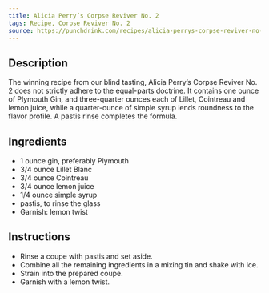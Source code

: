 ```yaml
---
title: Alicia Perry’s Corpse Reviver No. 2
tags: Recipe, Corpse Reviver No. 2
source: https://punchdrink.com/recipes/alicia-perrys-corpse-reviver-no-2/
---
```

## Description
The winning recipe from our blind tasting, Alicia Perry’s Corpse Reviver No. 2 does not strictly adhere to the equal-parts doctrine. It contains one ounce of Plymouth Gin, and three-quarter ounces each of Lillet, Cointreau and lemon juice, while a quarter-ounce of simple syrup lends roundness to the flavor profile. A pastis rinse completes the formula.
## Ingredients
- 1 ounce gin, preferably Plymouth
- 3/4 ounce Lillet Blanc
- 3/4 ounce Cointreau
- 3/4 ounce lemon juice
- 1/4 ounce simple syrup
- pastis, to rinse the glass
- Garnish: lemon twist
## Instructions
- Rinse a coupe with pastis and set aside.
- Combine all the remaining ingredients in a mixing tin and shake with ice.
- Strain into the prepared coupe.
- Garnish with a lemon twist.

